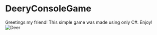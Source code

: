 # DeeryConsoleGame
Greetings my friend! This simple game was made using only C#. Enjoy!
![Deer](https://user-images.githubusercontent.com/47569841/93178911-9d290b80-f73d-11ea-9394-7b66aac4cd45.png)
